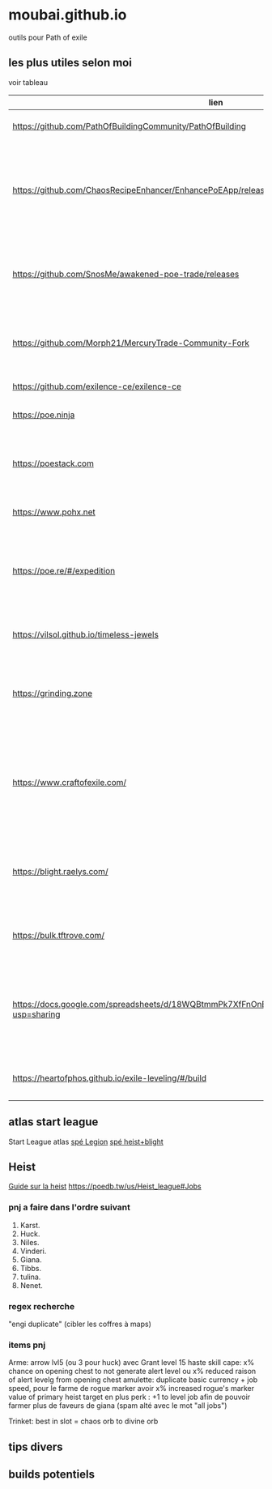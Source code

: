 # moubai.github.io
outils pour Path of exile

## les plus utiles selon moi
voir tableau

|lien|sujet|
|--|-----|
|<https://github.com/PathOfBuildingCommunity/PathOfBuilding> | Path of building community |
|<https://github.com/ChaosRecipeEnhancer/EnhancePoEApp/releases> |  Chaos recipe Enchancer - permet de faire les set de chaos recipe facilement |
|<https://github.com/SnosMe/awakened-poe-trade/releases> | Awakened poe Trade - permet de vérifier le prix d'un item facilement
|<https://github.com/Morph21/MercuryTrade-Community-Fork> | Mercury trade - interface pour trade plus facilement
|<https://github.com/exilence-ce/exilence-ce> | suivi monétaire
|<https://poe.ninja> | site pour vérifier les prix |
|<https://poestack.com> | site pour connaitre la valeur des onglets de coffre |
|<https://www.pohx.net> | le spécialiste du RF |
|<https://poe.re/#/expedition> | regex pour filtrer les items valant le coup chez Gwenen (gamble expedition) |
|<https://vilsol.github.io/timeless-jewels> | pour calculer les jewel timeless |
|<https://grinding.zone> | site regroupant d'autres sites sur poe un peu comme cette page |
|<https://www.craftofexile.com/> | site qui permet de vérifier les ilevel et craft ainsi que de simuler un craft comme en jeu |
|<https://blight.raelys.com/> | permet de voir les couleurs d'huiles pour annoindre les items |
|<https://bulk.tftrove.com/> | pour vendre en bulk sur le discord TFT |
|<https://docs.google.com/spreadsheets/d/18WQBtmmPk7XfFnOnBb0rGN2Y7D5GFOTzD81YfdZr1vo/edit?usp=sharing> | copie du google sheet de Path of math, bcp d'infos crafting de base avec fossiles |
|<https://heartofphos.github.io/exile-leveling/#/build> | aide pour leveler à partir d'un build pob |

## atlas start league
Start League atlas 
[spé Legion](https://poeplanner.com/atlas-tree/BAAKAGQAXz4PgWXyArYe12IDePjlMWzzCEOLLhGEXaCEKmSA_sXxVLj_p-LzW_16MPoo53hmlIOl2hCAXp3OWsn9-nR9Wo3qk_KovPz6KrvZW30erzq3XX2RBmoOSt7-nzumNAf01ysqEntgKl6HnS370MbsDwLFKY2OOYomfiuCUYjo3YPwgLPH4RBOG6LQ4Axb1l9KyxfPiRfdkc7EH67vE30Yi_21C3HBdP1t1WI4xgMwZoczxncU2JvVaalD-uVmHz8ITPIc3elnJuYUAB-LCAAAAAAAAAMDAAAAAAAAAAAA)
[spé heist+blight](https://poeplanner.com/a/URG)
## Heist
[Guide sur la heist](https://www.youtube.com/watch?v=diMCoubOBd4)
<https://poedb.tw/us/Heist_league#Jobs>
  ### pnj a faire dans l'ordre suivant
 1. Karst.  
 2. Huck.  
 3. Niles.  
 4. Vinderi.  
 5. Giana.  
 6. Tibbs.  
 7. tulina.  
 8. Nenet.

  ### regex recherche
  "engi duplicate" (cibler les coffres à maps)
  
  ### items pnj
  Arme: arrow lvl5 (ou 3 pour huck) avec Grant level 15 haste skill
  cape: x% chance on opening chest to not generate alert level ou x% reduced raison of alert levelg from opening chest
  amulette: duplicate basic currency + job speed, pour le farme de rogue marker avoir x% increased rogue's marker value of primary heist target en plus
  perk : +1 to level job afin de pouvoir farmer plus de faveurs de giana (spam alté avec le mot "all jobs")

  Trinket: best in slot = chaos orb to divine orb

## tips divers

## builds potentiels
